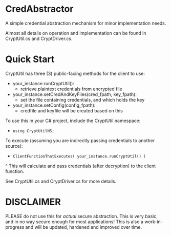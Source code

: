 # CredAbstractor
A simple credential abstraction mechanism for minor implementation needs.

Almost all details on operation and implementation can be found in CryptUtil.cs and CryptDriver.cs.

# Quick Start
CryptUtil has three (3) public-facing methods for the client to use:
* your_instance.runCryptUtil():
    - retrieve plaintext credentials from encrypted file
* your_instance.setCredAndKeyFiles(cred_fpath, key_fpath):
    - set the file containing credentials, and which holds the key
* your_instance.setConfig(config_fpath):
    - credfile and keyfile will be created based on this

To use this in your C# project, include the CryptUtil namespace:
- `using CryptUtilNS;`

To execute (assuming you are indirectly passing credentials to another source):
- `ClientFunctionThatExecutes( your_instance.runCryptUtil() )`

^ This will calculate and pass credentials (after decryption) to the client function.

See CryptUtil.cs and CryptDriver.cs for more details.

# DISCLAIMER
PLEASE do not use this for _actual_ secure abstraction. This is very basic, and in no way secure enough for most applications!
This is also a work-in-progress and will be updated, hardened and improved over time.
